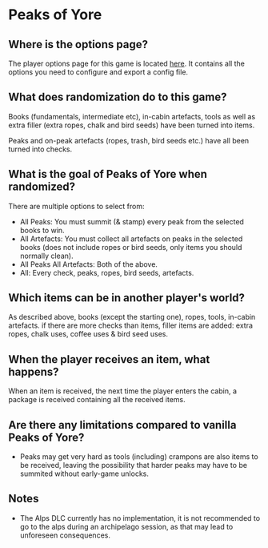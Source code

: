 # Peaks of Yore

## Where is the options page?
The player options page for this game is located <a href="../player-options">here</a>. It contains all the options
you need to configure and export a config file.

## What does randomization do to this game?
Books (fundamentals, intermediate etc), in-cabin artefacts, tools as well as extra filler (extra ropes, chalk and bird seeds)
have been turned into items. 

Peaks and on-peak artefacts (ropes, trash, bird seeds etc.) have all been turned into checks.

## What is the goal of Peaks of Yore when randomized?
There are multiple options to select from:
- All Peaks: You must summit (& stamp) every peak from the selected books to win.
- All Artefacts: You must collect all artefacts on peaks in the selected books (does not include ropes or bird seeds,
only items you should normally clean).
- All Peaks All Artefacts: Both of the above.
- All: Every check, peaks, ropes, bird seeds, artefacts.

## Which items can be in another player's world?
As described above, books (except the starting one), ropes, tools, in-cabin artefacts. if there are more checks
than items, filler items are added: extra ropes, chalk uses, coffee uses & bird seed uses.

## When the player receives an item, what happens?
When an item is received, the next time the player enters the cabin, a package is received containing
all the received items.

## Are there any limitations compared to vanilla Peaks of Yore?
- Peaks may get very hard as tools (including) crampons are also items to be received, leaving the possibility that 
harder peaks may have to be summited without early-game unlocks.

## Notes
- The Alps DLC currently has no implementation, it is not recommended to go to the alps during an archipelago session,
as that may lead to unforeseen consequences.